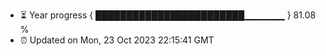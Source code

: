 - ⏳ Year progress { ████████████████████████▁▁▁▁▁▁ } 81.08 %
- ⏰ Updated on Mon, 23 Oct 2023 22:15:41 GMT

